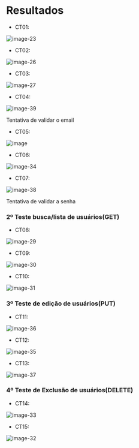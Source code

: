 # Resultados

- CT01: 

![image-23](https://github.com/KaueRuchinski/EstagioUOL/assets/169190339/4d4ca0ad-ea0a-4e37-913d-5a391b4f0cff)

- CT02:

![image-26](https://github.com/KaueRuchinski/EstagioUOL/assets/169190339/f3b578c8-9a54-4f0e-980c-281b2738153d)

- CT03: 

![image-27](https://github.com/KaueRuchinski/EstagioUOL/assets/169190339/2a30c08f-1eac-4b32-8d1c-4388d463df4e)

- CT04: 

![image-39](https://github.com/KaueRuchinski/EstagioUOL/assets/169190339/afe386ac-022d-42f8-bd8c-2dfa0b825aa5)


Tentativa de validar o email

- CT05: 

![image](https://github.com/KaueRuchinski/EstagioUOL/assets/169190339/5a5d1385-acd3-41e9-8e13-5bbf79d9bf06)

- CT06: 

![image-34](https://github.com/KaueRuchinski/EstagioUOL/assets/169190339/3060d84f-5297-40e3-9f0c-fa0cf839dc42)

- CT07: 

![image-38](https://github.com/KaueRuchinski/EstagioUOL/assets/169190339/8b4717cf-e3dd-4ca4-a811-cd9df8aa53c7)

Tentativa de validar a senha

### 2º Teste busca/lista de usuários(GET)

- CT08: 

![image-29](https://github.com/KaueRuchinski/EstagioUOL/assets/169190339/2681f860-8826-4fe4-ae4f-90f7032b7e6d)

- CT09: 

![image-30](https://github.com/KaueRuchinski/EstagioUOL/assets/169190339/8baeef42-8a58-4e92-a38e-5c77fabb3afe)

- CT10: 

![image-31](https://github.com/KaueRuchinski/EstagioUOL/assets/169190339/68fe732c-624c-4446-90f4-125bd0dcd9e8)


### 3º Teste de edição de usuários(PUT)

- CT11: 

![image-36](https://github.com/KaueRuchinski/EstagioUOL/assets/169190339/eefceb1c-0e3b-4b1d-97b5-13dafe43bbbd)

- CT12:

![image-35](https://github.com/KaueRuchinski/EstagioUOL/assets/169190339/7e7c1c56-efbe-4118-bcda-e9f141400aad)

- CT13: 

![image-37](https://github.com/KaueRuchinski/EstagioUOL/assets/169190339/3dde4cc1-e656-4259-bc69-7c50145a5ce3)

### 4º Teste de Exclusão de usuários(DELETE)

- CT14: 

![image-33](https://github.com/KaueRuchinski/EstagioUOL/assets/169190339/34213f05-f57c-42e6-a72b-4408118ba4e1)

- CT15: 

![image-32](https://github.com/KaueRuchinski/EstagioUOL/assets/169190339/d0c0a758-589d-492e-97d8-913c5a214dad)
